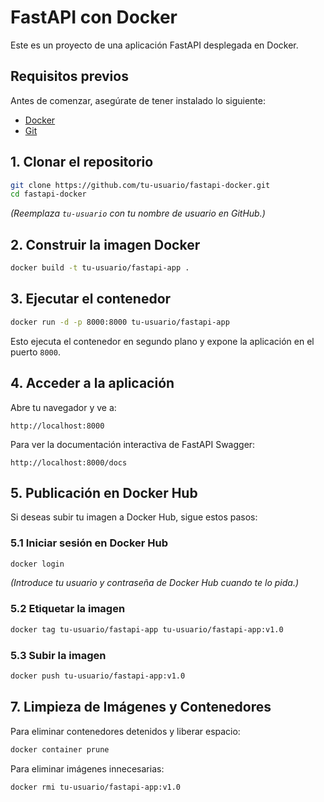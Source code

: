 # FastAPI con Docker

Este es un proyecto de una aplicación FastAPI desplegada en Docker.

## Requisitos previos

Antes de comenzar, asegúrate de tener instalado lo siguiente:

- [Docker](https://www.docker.com/get-started)
- [Git](https://git-scm.com/)

## 1. Clonar el repositorio

```bash
git clone https://github.com/tu-usuario/fastapi-docker.git
cd fastapi-docker
```

*(Reemplaza `tu-usuario` con tu nombre de usuario en GitHub.)*

## 2. Construir la imagen Docker

```bash
docker build -t tu-usuario/fastapi-app .
```

## 3. Ejecutar el contenedor

```bash
docker run -d -p 8000:8000 tu-usuario/fastapi-app
```

Esto ejecuta el contenedor en segundo plano y expone la aplicación en el puerto `8000`.

## 4. Acceder a la aplicación

Abre tu navegador y ve a:

```
http://localhost:8000
```

Para ver la documentación interactiva de FastAPI Swagger:

```
http://localhost:8000/docs
```

## 5. Publicación en Docker Hub

Si deseas subir tu imagen a Docker Hub, sigue estos pasos:

### 5.1 Iniciar sesión en Docker Hub
```bash
docker login
```

*(Introduce tu usuario y contraseña de Docker Hub cuando te lo pida.)*

### 5.2 Etiquetar la imagen
```bash
docker tag tu-usuario/fastapi-app tu-usuario/fastapi-app:v1.0
```

### 5.3 Subir la imagen
```bash
docker push tu-usuario/fastapi-app:v1.0
```


## 7. Limpieza de Imágenes y Contenedores

Para eliminar contenedores detenidos y liberar espacio:

```bash
docker container prune
```

Para eliminar imágenes innecesarias:

```bash
docker rmi tu-usuario/fastapi-app:v1.0
```




